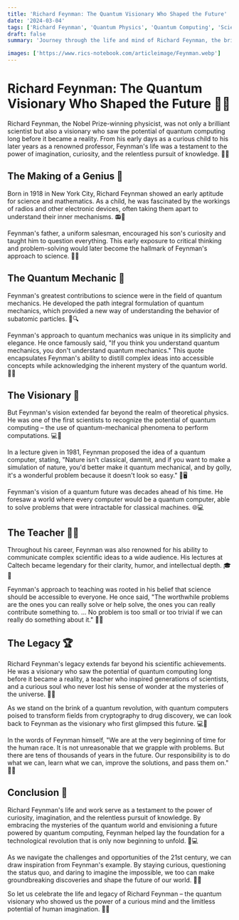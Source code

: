 ```yaml
---
title: 'Richard Feynman: The Quantum Visionary Who Shaped the Future'
date: '2024-03-04'
tags: ['Richard Feynman', 'Quantum Physics', 'Quantum Computing', 'Science', 'Innovation']
draft: false
summary: 'Journey through the life and mind of Richard Feynman, the brilliant physicist who not only revolutionized quantum mechanics but also foresaw a future where quantum computers would become the norm. Discover how Feynmans unique perspective and relentless curiosity shaped his groundbreaking contributions to science.'

images: ['https://www.rics-notebook.com/articleimage/Feynman.webp']
---
```


# Richard Feynman: The Quantum Visionary Who Shaped the Future 🌌🔭

Richard Feynman, the Nobel Prize-winning physicist, was not only a brilliant scientist but also a visionary who saw the potential of quantum computing long before it became a reality. From his early days as a curious child to his later years as a renowned professor, Feynman's life was a testament to the power of imagination, curiosity, and the relentless pursuit of knowledge. 🧠💡

## The Making of a Genius 👦

Born in 1918 in New York City, Richard Feynman showed an early aptitude for science and mathematics. As a child, he was fascinated by the workings of radios and other electronic devices, often taking them apart to understand their inner mechanisms. 📻🔧

Feynman's father, a uniform salesman, encouraged his son's curiosity and taught him to question everything. This early exposure to critical thinking and problem-solving would later become the hallmark of Feynman's approach to science. 🤔💭

## The Quantum Mechanic 🔬

Feynman's greatest contributions to science were in the field of quantum mechanics. He developed the path integral formulation of quantum mechanics, which provided a new way of understanding the behavior of subatomic particles. 🌌🔍

Feynman's approach to quantum mechanics was unique in its simplicity and elegance. He once famously said, "If you think you understand quantum mechanics, you don't understand quantum mechanics." This quote encapsulates Feynman's ability to distill complex ideas into accessible concepts while acknowledging the inherent mystery of the quantum world. 🤯💡

## The Visionary 🔮

But Feynman's vision extended far beyond the realm of theoretical physics. He was one of the first scientists to recognize the potential of quantum computing – the use of quantum-mechanical phenomena to perform computations. 💻🌌

In a lecture given in 1981, Feynman proposed the idea of a quantum computer, stating, "Nature isn't classical, dammit, and if you want to make a simulation of nature, you'd better make it quantum mechanical, and by golly, it's a wonderful problem because it doesn't look so easy." 🌿🖥️

Feynman's vision of a quantum future was decades ahead of his time. He foresaw a world where every computer would be a quantum computer, able to solve problems that were intractable for classical machines. 🌐💻

## The Teacher 👨‍🏫

Throughout his career, Feynman was also renowned for his ability to communicate complex scientific ideas to a wide audience. His lectures at Caltech became legendary for their clarity, humor, and intellectual depth. 🎓💬

Feynman's approach to teaching was rooted in his belief that science should be accessible to everyone. He once said, "The worthwhile problems are the ones you can really solve or help solve, the ones you can really contribute something to. ... No problem is too small or too trivial if we can really do something about it." 🌟💡

## The Legacy 🏆

Richard Feynman's legacy extends far beyond his scientific achievements. He was a visionary who saw the potential of quantum computing long before it became a reality, a teacher who inspired generations of scientists, and a curious soul who never lost his sense of wonder at the mysteries of the universe. 🌌🔭

As we stand on the brink of a quantum revolution, with quantum computers poised to transform fields from cryptography to drug discovery, we can look back to Feynman as the visionary who first glimpsed this future. 💻🔮

In the words of Feynman himself, "We are at the very beginning of time for the human race. It is not unreasonable that we grapple with problems. But there are tens of thousands of years in the future. Our responsibility is to do what we can, learn what we can, improve the solutions, and pass them on." 🌅💡

## Conclusion 💭

Richard Feynman's life and work serve as a testament to the power of curiosity, imagination, and the relentless pursuit of knowledge. By embracing the mysteries of the quantum world and envisioning a future powered by quantum computing, Feynman helped lay the foundation for a technological revolution that is only now beginning to unfold. 🚀💻

As we navigate the challenges and opportunities of the 21st century, we can draw inspiration from Feynman's example. By staying curious, questioning the status quo, and daring to imagine the impossible, we too can make groundbreaking discoveries and shape the future of our world. 🌟💡

So let us celebrate the life and legacy of Richard Feynman – the quantum visionary who showed us the power of a curious mind and the limitless potential of human imagination. 🙌🌌
